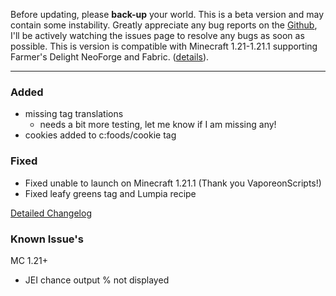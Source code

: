 Before updating, please **back-up** your world. This is a beta version and
may contain some instability. Greatly appreciate any bug reports on the
[Github](https://github.com/ChefMooon/ubes-delight/issues), I'll be
actively watching the issues page to resolve any bugs as soon as possible.
This is version is compatible with Minecraft 1.21-1.21.1 supporting Farmer's Delight
NeoForge and Fabric.
([details](https://github.com/ChefMooon/ubes-delight/wiki#compatible-versions)).

***

### Added
- missing tag translations
  - needs a bit more testing, let me know if I am missing any!
- cookies added to c:foods/cookie tag

### Fixed
- Fixed unable to launch on Minecraft 1.21.1 (Thank you VaporeonScripts!)
- Fixed leafy greens tag and Lumpia recipe

[Detailed Changelog](https://github.com/ChefMooon/ubes-delight/wiki/Detailed-Changelog)

### Known Issue's
MC 1.21+
- JEI chance output % not displayed